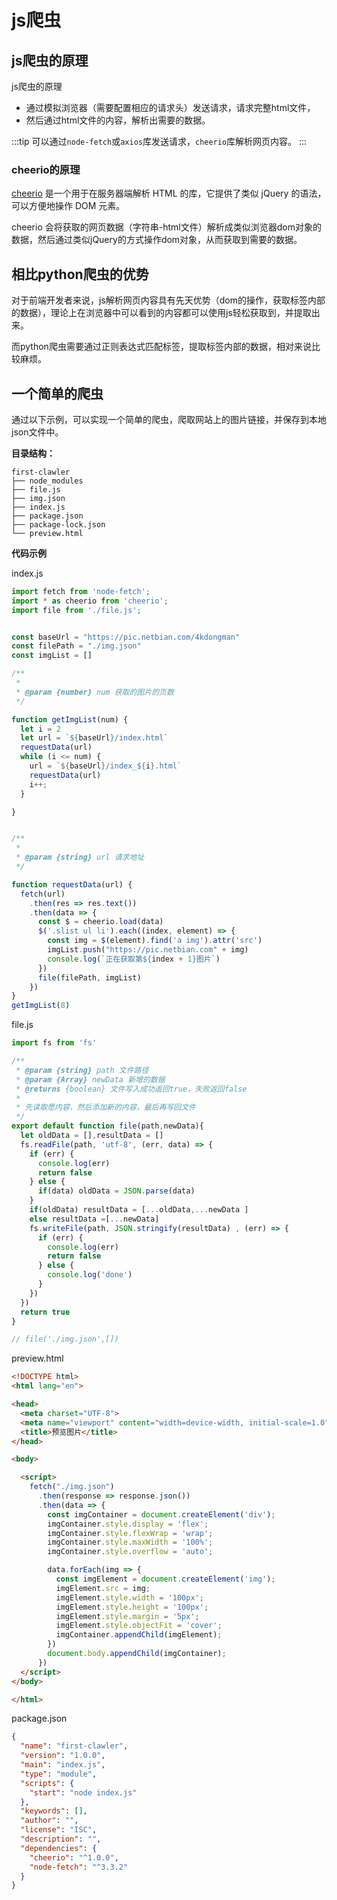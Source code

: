 # js爬虫

## js爬虫的原理

js爬虫的原理 
- 通过模拟浏览器（需要配置相应的请求头）发送请求，请求完整html文件，
- 然后通过html文件的内容，解析出需要的数据。

:::tip
可以通过`node-fetch`或`axios`库发送请求，`cheerio`库解析网页内容。
:::

### cheerio的原理

[cheerio](https://cheerio.nodejs.cn/) 是一个用于在服务器端解析 HTML 的库，它提供了类似 jQuery 的语法，可以方便地操作 DOM 元素。

cheerio 会将获取的网页数据（字符串-html文件）解析成类似浏览器dom对象的数据，然后通过类似jQuery的方式操作dom对象，从而获取到需要的数据。

## 相比python爬虫的优势

对于前端开发者来说，js解析网页内容具有先天优势（dom的操作，获取标签内部的数据），理论上在浏览器中可以看到的内容都可以使用js轻松获取到，并提取出来。

而python爬虫需要通过正则表达式匹配标签，提取标签内部的数据，相对来说比较麻烦。

## 一个简单的爬虫

通过以下示例，可以实现一个简单的爬虫，爬取网站上的图片链接，并保存到本地json文件中。

**目录结构：**
``` 
first-clawler
├── node_modules
├── file.js
├── img.json
├── index.js
├── package.json
├── package-lock.json
└── preview.html
```

**代码示例**

index.js
```js
import fetch from 'node-fetch';
import * as cheerio from 'cheerio';
import file from './file.js';


const baseUrl = "https://pic.netbian.com/4kdongman"
const filePath = "./img.json"
const imgList = []

/**
 * 
 * @param {number} num 获取的图片的页数
 */

function getImgList(num) {
  let i = 2
  let url = `${baseUrl}/index.html`
  requestData(url)
  while (i <= num) {
    url = `${baseUrl}/index_${i}.html`
    requestData(url)
    i++;
  }

}


/**
 * 
 * @param {string} url 请求地址 
 */

function requestData(url) {
  fetch(url)
    .then(res => res.text())
    .then(data => {
      const $ = cheerio.load(data)
      $('.slist ul li').each((index, element) => {
        const img = $(element).find('a img').attr('src')
        imgList.push("https://pic.netbian.com" + img)
        console.log(`正在获取第${index + 1}图片`)
      })
      file(filePath, imgList)
    })
}
getImgList(8)


```
file.js
```js
import fs from 'fs'

/**
 * @param {string} path 文件路径
 * @param {Array} newData 新增的数据
 * @returns {boolean} 文件写入成功返回true，失败返回false
 * 
 * 先读取愿内容，然后添加新的内容，最后再写回文件
 */
export default function file(path,newData){
  let oldData = [],resultData = []
  fs.readFile(path, 'utf-8', (err, data) => {
    if (err) {
      console.log(err)
      return false
    } else {
      if(data) oldData = JSON.parse(data)
    }
    if(oldData) resultData = [...oldData,...newData ]
    else resultData =[...newData]
    fs.writeFile(path, JSON.stringify(resultData) , (err) => {
      if (err) {
        console.log(err)
        return false
      } else {
        console.log('done')
      }
    })
  })
  return true
}

// file('./img.json',[])
```
preview.html
```html
<!DOCTYPE html>
<html lang="en">

<head>
  <meta charset="UTF-8">
  <meta name="viewport" content="width=device-width, initial-scale=1.0">
  <title>预览图片</title>
</head>

<body>

  <script>
    fetch("./img.json")
      .then(response => response.json())
      .then(data => {
        const imgContainer = document.createElement('div');
        imgContainer.style.display = 'flex';
        imgContainer.style.flexWrap = 'wrap';
        imgContainer.style.maxWidth = '100%';
        imgContainer.style.overflow = 'auto';

        data.forEach(img => {
          const imgElement = document.createElement('img');
          imgElement.src = img;
          imgElement.style.width = '100px';
          imgElement.style.height = '100px';
          imgElement.style.margin = '5px';
          imgElement.style.objectFit = 'cover';
          imgContainer.appendChild(imgElement);
        })
        document.body.appendChild(imgContainer);
      })
  </script>
</body>

</html>
```

package.json
```json
{
  "name": "first-clawler",
  "version": "1.0.0",
  "main": "index.js",
  "type": "module",
  "scripts": {
    "start": "node index.js"
  },
  "keywords": [],
  "author": "",
  "license": "ISC",
  "description": "",
  "dependencies": {
    "cheerio": "^1.0.0",
    "node-fetch": "^3.3.2"
  }
}
```

